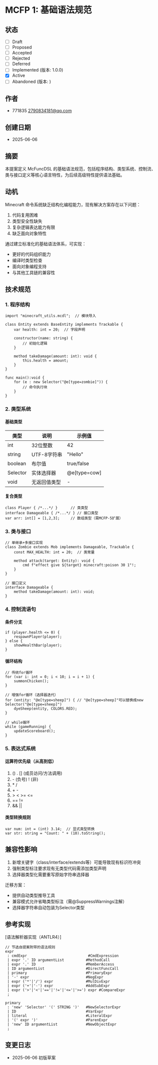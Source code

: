 # MCFP 1: 基础语法规范

## 状态
- [ ] Draft
- [ ] Proposed
- [ ] Accepted
- [ ] Rejected
- [ ] Deferred
- [ ] Implemented (版本: 1.0.0)
- [x] Active
- [ ] Abandoned (版本: )

## 作者
- 771835 <2790834181@qq.com>

## 创建日期
- 2025-06-06

## 摘要
本提案定义 McFuncDSL 的基础语法规范，包括程序结构、类型系统、控制流、类与接口定义等核心语言特性，为后续高级特性提供语法基础。

## 动机
Minecraft 命令系统缺乏结构化编程能力，现有解决方案存在以下问题：
1. 代码复用困难
2. 类型安全性缺失
3. 复杂逻辑表达能力有限
4. 缺乏面向对象特性

通过建立标准化的基础语法体系，可实现：
- 更好的代码组织能力
- 编译时类型检查
- 面向对象编程支持
- 与其他工具链的兼容性

## 技术规范

### 1. 程序结构
    import "minecraft_utils.mcdl";  // 模块导入
    
    class Entity extends BaseEntity implements Trackable {
        var health: int = 20;  // 字段声明
        
        constructor(name: string) {
            // 初始化逻辑
        }
        
        method takeDamage(amount: int): void {
            this.health = amount;
        }
    }
    
    func main():void {
        for (e : new Selector("@e[type=zombie]")) {
            // 命令执行块
        }
    }

### 2. 类型系统
#### 基础类型
| 类型       | 说明       | 示例值          |
|----------|----------|--------------|
| int      | 32位整数    | 42           |
| string   | UTF-8字符串 | "Hello"      |
| boolean  | 布尔值      | true/false   |
| Selector | 实体选择器    | @e[type=cow] |
| void     | 无返回值类型   | -            |

#### 复合类型

    class Player { /*...*/ }      // 类类型
    interface Damageable { /*...*/ } // 接口类型
    var arr: int[] = [1,2,3];     // 数组类型（需MCFP-5扩展）

### 3. 类与接口

    // 单继承+多接口实现
    class Zombie extends Mob implements Damageable, Trackable {
        const MAX_HEALTH: int = 20;  // 类常量
        
        method attack(target: Entity): void {
            cmd f"effect give ${target} minecraft:poison 30 1"!;
        }
    }

    // 接口定义
    interface Damageable {
        method takeDamage(amount: int): void;
    }

### 4. 控制流语句
#### 条件分支

    if (player.health <= 0) {
        respawnPlayer(player);
    } else {
        showHealthBar(player);
    }

#### 循环结构

    // 传统for循环
    for (var i: int = 0; i < 10; i = i + 1) {
        summonChicken();
    }

    // 增强for循环（选择器迭代）
    for (entity: "@e[type=sheep]") { // "@e[type=sheep]"可以替换成new Selector("@e[type=sheep]")
        dyeSheep(entity, COLORS.RED);
    }

    // while循环
    while (gameRunning) {
        updateScoreboard();
    }

### 5. 表达式系统
#### 运算符优先级（从高到低）
1. () . [] (成员访问/方法调用)
2. \- (负号) ! (非)
3. \* / 
4. \+ \-
5. \> < >= <= 
6. == !=
7. && ||

#### 类型转换规则

    var num: int = (int) 3.14;  // 显式类型转换
    var str: string = "Count: " + (10).toString();

## 兼容性影响
1. 新增关键字（class/interface/extends等）可能导致现有标识符冲突
2. 强制类型标注要求现有无类型代码需添加类型声明
3. 选择器类型化需要重写原始字符串选择器

迁移方案：
- 提供自动类型推导工具
- 兼容模式允许省略类型标注（需@SuppressWarnings注解）
- 选择器字符串自动包装为Selector类型

## 参考实现
[语法解析器实现（ANTLR4）]

    // 节选自提案附带的语法规则
    expr
     : cmdExpr                            #CmdExpression
     | expr '.' ID argumentList          #MethodCall
     | expr '.' ID                       #MemberAccess
     | ID argumentList                   #DirectFuncCall
     | primary                           #PrimaryExpr
     | '-' expr                          #NegExpr
     | expr ('*'|'/') expr               #MulDivExpr
     | expr ('+'|'-') expr               #AddSubExpr
     | expr ('>'|'<'|'=='|'!='|'<='|'>=') expr #CompareExpr
     ;

    primary
     : 'new' 'Selector' '(' STRING ')'   #NewSelectorExpr
     | ID                                #VarExpr
     | literal                           #LiteralExpr
     | '(' expr ')'                      #ParenExpr
     | 'new' ID argumentList             #NewObjectExpr
     ;

## 变更日志
- 2025-06-06 初版草案
